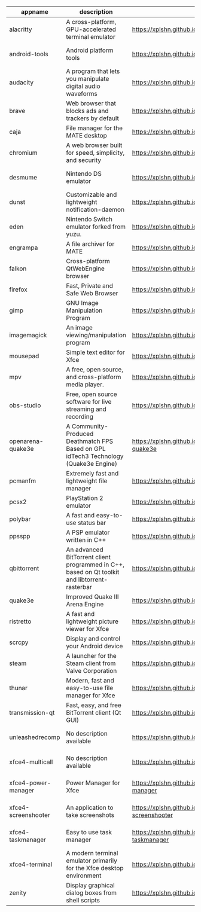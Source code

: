 | appname | description | site | download | version |
| ------- | ----------- | ---- | -------- | ------- |
| alacritty | A cross-platform, GPU-accelerated terminal emulator | https://xplshn.github.io/AppBundleHUB#alacritty | https://github.com/xplshn/AppBundleHUB/releases/download/v144-20250727214400/alacritty-v0.15.1-github.com.pkgforge-dev.alacritty-appimage.dwfs.AppBundle | v144-20250727214400 |
| android-tools | Android platform tools | https://xplshn.github.io/AppBundleHUB#android-tools | https://github.com/xplshn/AppBundleHUB/releases/download/v144-20250727214400/android-tools-20250727-xplshn.dwfs.AppBundle | 20250727 |
| audacity | A program that lets you manipulate digital audio waveforms | https://xplshn.github.io/AppBundleHUB#audacity | https://github.com/xplshn/AppBundleHUB/releases/download/v144-20250727214400/audacity-20250727-xplshn.dwfs.AppBundle | 20250727 |
| brave | Web browser that blocks ads and trackers by default | https://xplshn.github.io/AppBundleHUB#brave | https://github.com/xplshn/AppBundleHUB/releases/download/v144-20250727214400/brave-20250727-xplshn.dwfs.AppBundle | 20250727 |
| caja | File manager for the MATE desktop | https://xplshn.github.io/AppBundleHUB#caja | https://github.com/xplshn/AppBundleHUB/releases/download/v144-20250727214400/caja-20250727-xplshn.dwfs.AppBundle | 20250727 |
| chromium | A web browser built for speed, simplicity, and security | https://xplshn.github.io/AppBundleHUB#chromium | https://github.com/xplshn/AppBundleHUB/releases/download/v144-20250727214400/chromium-20250727-xplshn.dwfs.AppBundle | 20250727 |
| desmume | Nintendo DS emulator | https://xplshn.github.io/AppBundleHUB#desmume | https://github.com/xplshn/AppBundleHUB/releases/download/v144-20250727214400/desmume-0.9.13-github.com.pkgforge-dev.desmume-appimage.dwfs.AppBundle | 0.9.13 |
| dunst | Customizable and lightweight notification-daemon | https://xplshn.github.io/AppBundleHUB#dunst | https://github.com/xplshn/AppBundleHUB/releases/download/v144-20250727214400/dunst-20250727-xplshn.dwfs.AppBundle | 20250727 |
| eden | Nintendo Switch emulator forked from yuzu. | https://xplshn.github.io/AppBundleHUB#eden | https://github.com/xplshn/AppBundleHUB/releases/download/v144-20250727214400/eden-27482-github.com.pflyly.eden-nightly.dwfs.AppBundle | 27482 |
| engrampa | A file archiver for MATE | https://xplshn.github.io/AppBundleHUB#engrampa | https://github.com/xplshn/AppBundleHUB/releases/download/v144-20250727214400/engrampa-20250727-xplshn.dwfs.AppBundle | 20250727 |
| falkon | Cross-platform QtWebEngine browser | https://xplshn.github.io/AppBundleHUB#falkon | https://github.com/xplshn/AppBundleHUB/releases/download/v144-20250727214400/falkon-20250727-xplshn.dwfs.AppBundle | 20250727 |
| firefox | Fast, Private and Safe Web Browser | https://xplshn.github.io/AppBundleHUB#firefox | https://github.com/xplshn/AppBundleHUB/releases/download/v144-20250727214400/firefox-20250727-xplshn.dwfs.AppBundle | 20250727 |
| gimp | GNU Image Manipulation Program | https://xplshn.github.io/AppBundleHUB#gimp | https://github.com/xplshn/AppBundleHUB/releases/download/v144-20250727214400/gimp-3.0.4-github.com.pkgforge-dev.gimp-and-photogimp-appimage.dwfs.AppBundle | 3.0.4 |
| imagemagick | An image viewing/manipulation program | https://xplshn.github.io/AppBundleHUB#imagemagick | https://github.com/xplshn/AppBundleHUB/releases/download/v144-20250727214400/imageMagick-20250727-xplshn.dwfs.AppBundle | 20250727 |
| mousepad | Simple text editor for Xfce | https://xplshn.github.io/AppBundleHUB#mousepad | https://github.com/xplshn/AppBundleHUB/releases/download/v144-20250727214400/mousepad-20250727-xplshn.dwfs.AppBundle | 20250727 |
| mpv | A free, open source, and cross-platform media player. | https://xplshn.github.io/AppBundleHUB#mpv | https://github.com/xplshn/AppBundleHUB/releases/download/v144-20250727214400/mpv-v0.40.0-github.com.pkgforge-dev.mpv-appimage.dwfs.AppBundle | v144-20250727214400 |
| obs-studio | Free, open source software for live streaming and recording | https://xplshn.github.io/AppBundleHUB#obs-studio | https://github.com/xplshn/AppBundleHUB/releases/download/v144-20250727214400/obs-studio-31.1.1-github.com.pkgforge-dev.obs-studio-appimage.dwfs.AppBundle | 31.1.1 |
| openarena-quake3e | A Community-Produced Deathmatch FPS Based on GPL idTech3 Technology (Quake3e Engine) | https://xplshn.github.io/AppBundleHUB#openarena-quake3e | https://github.com/xplshn/AppBundleHUB/releases/download/v144-20250727214400/openarena-quake3e.dwfs.AppBundle | v144-20250727214400 |
| pcmanfm | Extremely fast and lightweight file manager | https://xplshn.github.io/AppBundleHUB#pcmanfm | https://github.com/xplshn/AppBundleHUB/releases/download/v144-20250727214400/pcmanfm-20250727-xplshn.dwfs.AppBundle | 20250727 |
| pcsx2 | PlayStation 2 emulator | https://xplshn.github.io/AppBundleHUB#pcsx2 | https://github.com/xplshn/AppBundleHUB/releases/download/v144-20250727214400/pcsx2-20250727-xplshn.dwfs.AppBundle | 20250727 |
| polybar | A fast and easy-to-use status bar | https://xplshn.github.io/AppBundleHUB#polybar | https://github.com/xplshn/AppBundleHUB/releases/download/v144-20250727214400/polybar-20250727-xplshn.dwfs.AppBundle | 20250727 |
| ppsspp | A PSP emulator written in C++ | https://xplshn.github.io/AppBundleHUB#ppsspp | https://github.com/xplshn/AppBundleHUB/releases/download/v144-20250727214400/ppsspp-20250727-xplshn.dwfs.AppBundle | 20250727 |
| qbittorrent | An advanced BitTorrent client programmed in C++, based on Qt toolkit and libtorrent-rasterbar | https://xplshn.github.io/AppBundleHUB#qbittorrent | https://github.com/xplshn/AppBundleHUB/releases/download/v144-20250727214400/qbittorrent-20250727-xplshn.dwfs.AppBundle | 20250727 |
| quake3e | Improved Quake III Arena Engine | https://xplshn.github.io/AppBundleHUB#quake3e | https://github.com/xplshn/AppBundleHUB/releases/download/v144-20250727214400/quake3e.dwfs.AppBundle | v144-20250727214400 |
| ristretto | A fast and lightweight picture viewer for Xfce | https://xplshn.github.io/AppBundleHUB#ristretto | https://github.com/xplshn/AppBundleHUB/releases/download/v144-20250727214400/ristretto-20250727-xplshn.dwfs.AppBundle | 20250727 |
| scrcpy | Display and control your Android device | https://xplshn.github.io/AppBundleHUB#scrcpy | https://github.com/xplshn/AppBundleHUB/releases/download/v144-20250727214400/scrcpy-20250727-xplshn.dwfs.AppBundle | 20250727 |
| steam | A launcher for the Steam client from Valve Corporation | https://xplshn.github.io/AppBundleHUB#steam | https://github.com/xplshn/AppBundleHUB/releases/download/v144-20250727214400/steam-1.0.0.82-github.com.ivan-hc.steam-appimage.dwfs.AppBundle | 1.0.0.82 |
| thunar | Modern, fast and easy-to-use file manager for Xfce | https://xplshn.github.io/AppBundleHUB#thunar | https://github.com/xplshn/AppBundleHUB/releases/download/v144-20250727214400/thunar-20250727-xplshn.dwfs.AppBundle | 20250727 |
| transmission-qt | Fast, easy, and free BitTorrent client (Qt GUI) | https://xplshn.github.io/AppBundleHUB#transmission-qt | https://github.com/xplshn/AppBundleHUB/releases/download/v144-20250727214400/transmission-qt-4.0.6-github.com.pkgforge-dev.transmission-qt-appimage.dwfs.AppBundle | 4.0.6 |
| unleashedrecomp | No description available | https://xplshn.github.io/AppBundleHUB#unleashedrecomp | https://github.com/xplshn/AppBundleHUB/releases/download/v144-20250727214400/unleashedrecomp-1.0.3-github.com.pkgforge-dev.unleashedrecomp-appimage.dwfs.AppBundle | 1.0.3 |
| xfce4-multicall | No description available | https://xplshn.github.io/AppBundleHUB#xfce4-multicall | https://github.com/xplshn/AppBundleHUB/releases/download/v144-20250727214400/xfce4-multicall-20250727-xplshn.dwfs.AppBundle | 20250727 |
| xfce4-power-manager | Power Manager for Xfce | https://xplshn.github.io/AppBundleHUB#xfce4-power-manager | https://github.com/xplshn/AppBundleHUB/releases/download/v144-20250727214400/xfce4-power-manager-20250727-xplshn.dwfs.AppBundle | 20250727 |
| xfce4-screenshooter | An application to take screenshots | https://xplshn.github.io/AppBundleHUB#xfce4-screenshooter | https://github.com/xplshn/AppBundleHUB/releases/download/v144-20250727214400/xfce4-screenshooter-20250727-xplshn.dwfs.AppBundle | 20250727 |
| xfce4-taskmanager | Easy to use task manager | https://xplshn.github.io/AppBundleHUB#xfce4-taskmanager | https://github.com/xplshn/AppBundleHUB/releases/download/v144-20250727214400/xfce4-taskmanager-20250727-xplshn.dwfs.AppBundle | 20250727 |
| xfce4-terminal | A modern terminal emulator primarily for the Xfce desktop environment | https://xplshn.github.io/AppBundleHUB#xfce4-terminal | https://github.com/xplshn/AppBundleHUB/releases/download/v144-20250727214400/xfce4-terminal-20250727-xplshn.dwfs.AppBundle | 20250727 |
| zenity | Display graphical dialog boxes from shell scripts | https://xplshn.github.io/AppBundleHUB#zenity | https://github.com/xplshn/AppBundleHUB/releases/download/v144-20250727214400/zenity-3.44.5-github.com.pkgforge-dev.zenity-gtk3-appimage.dwfs.AppBundle | 3.44.5 |
